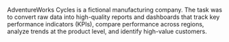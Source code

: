 AdventureWorks Cycles is a fictional manufacturing company. The task was to convert raw data into high-quality reports and dashboards that track key performance indicators (KPIs), compare performance across regions, analyze trends at the product level, and identify high-value customers.
